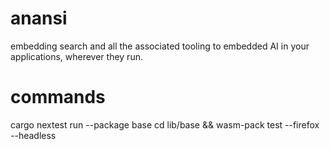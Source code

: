# anansi
embedding search and all the associated tooling to embedded AI in your applications, wherever they run.
# commands
cargo nextest run --package base
cd lib/base && wasm-pack test --firefox --headless